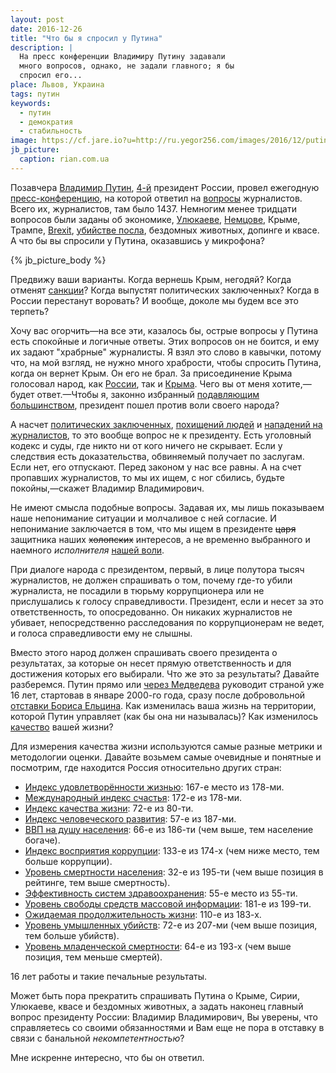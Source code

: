 ```yaml
---
layout: post
date: 2016-12-26
title: "Что бы я спросил у Путина"
description: |
  На пресс конференции Владимиру Путину задавали
  много вопросов, однако, не задали главного; я бы
  спросил его...
place: Львов, Украина
tags: путин
keywords:
  - путин
  - демократия
  - стабильность
image: https://cf.jare.io?u=http://ru.yegor256.com/images/2016/12/putin2.jpg
jb_picture:
  caption: rian.com.ua
---
```


Позавчера [Владимир Путин](https://ru.wikipedia.org/wiki/%D0%9F%D1%83%D1%82%D0%B8%D0%BD,_%D0%92%D0%BB%D0%B0%D0%B4%D0%B8%D0%BC%D0%B8%D1%80_%D0%92%D0%BB%D0%B0%D0%B4%D0%B8%D0%BC%D0%B8%D1%80%D0%BE%D0%B2%D0%B8%D1%87),
[4-й](https://ru.wikipedia.org/wiki/%D0%A1%D0%BF%D0%B8%D1%81%D0%BE%D0%BA_%D0%BF%D1%80%D0%B5%D0%B7%D0%B8%D0%B4%D0%B5%D0%BD%D1%82%D0%BE%D0%B2_%D0%A0%D0%BE%D1%81%D1%81%D0%B8%D0%B8)
президент России, провел ежегодную
[пресс-конференцию](https://www.gazeta.ru/politics/2016/12/23_a_10444883.shtml),
на которой ответил на [вопросы](https://www.gazeta.ru/politics/2016/12/23_a_10444883.shtml)
журналистов. Всего их, журналистов, там было 1437. Немногим менее тридцати
вопросов были заданы об экономике,
[Улюкаеве](https://russian.rt.com/russia/article/332878-ministr-ulyukaev-zaderzhan),
[Немцове](https://ru.wikipedia.org/wiki/%D0%A3%D0%B1%D0%B8%D0%B9%D1%81%D1%82%D0%B2%D0%BE_%D0%91%D0%BE%D1%80%D0%B8%D1%81%D0%B0_%D0%9D%D0%B5%D0%BC%D1%86%D0%BE%D0%B2%D0%B0),
Крыме, Трампе,
[Brexit](https://ru.wikipedia.org/wiki/%D0%92%D1%8B%D1%85%D0%BE%D0%B4_%D0%92%D0%B5%D0%BB%D0%B8%D0%BA%D0%BE%D0%B1%D1%80%D0%B8%D1%82%D0%B0%D0%BD%D0%B8%D0%B8_%D0%B8%D0%B7_%D0%95%D0%B2%D1%80%D0%BE%D0%BF%D0%B5%D0%B9%D1%81%D0%BA%D0%BE%D0%B3%D0%BE_%D1%81%D0%BE%D1%8E%D0%B7%D0%B0),
[убийстве посла](http://www.rbc.ru/newspaper/2016/12/20/585815979a7947ac1dae1c12),
бездомных животных, допинге и квасе. А что бы
вы спросили у Путина, оказавшись у микрофона?

{% jb_picture_body %}

<!--more-->

Предвижу ваши варианты.
Когда вернешь Крым, негодяй?
Когда отменят [санкции](https://ru.wikipedia.org/wiki/%D0%A1%D0%B0%D0%BD%D0%BA%D1%86%D0%B8%D0%B8_%D0%B2_%D1%81%D0%B2%D1%8F%D0%B7%D0%B8_%D1%81_%D1%83%D0%BA%D1%80%D0%B0%D0%B8%D0%BD%D1%81%D0%BA%D0%B8%D0%BC%D0%B8_%D1%81%D0%BE%D0%B1%D1%8B%D1%82%D0%B8%D1%8F%D0%BC%D0%B8_2014_%D0%B3%D0%BE%D0%B4%D0%B0)?
Когда выпустят политических заключенных?
Когда в России перестанут воровать?
И вообще, доколе мы будем все это терпеть?

Хочу вас огорчить&mdash;на все эти, казалось бы, острые вопросы у Путина есть
спокойные и логичные ответы. Этих вопросов он не боится, и ему их задают
"храбрные" журналисты. Я взял это слово в кавычки, потому что, на мой взгляд,
не нужно много храбрости, чтобы спросить Путина, когда он вернет Крым. Он его
не брал. За присоединение Крыма голосовал народ, как
[России](http://www.bbc.com/russian/russia/2014/03/140320_ukraine_crimea_duma_ratification),
так и [Крыма](http://www.interfax.ru/world/365090).
Чего вы от меня хотите,&mdash;будет ответ.&mdash;Чтобы я, законно
избранный [подавляющим большинством](https://ria.ru/spravka/20130304/925629279.html), президент
пошел против воли своего народа?

А насчет
[политических заключенных](http://www.politzeky.ru/politzeki/ves-spisok/22379.html),
[похищений людей](http://112.ua/avarii-chp/poyavilos-video-pohishheniya-v-krymu-chlena-medzhlisa-ervina-ibragimova-313909.html) и
[нападений на журналистов](http://112.ua/avarii-chp/poyavilos-video-pohishheniya-v-krymu-chlena-medzhlisa-ervina-ibragimova-313909.html),
то это вообще вопрос не к президенту. Есть уголовный кодекс и суды, где
никто ни от кого ничего не скрывает. Если у следствия есть доказательства,
обвиняемый получает по заслугам. Если нет, его отпускают. Перед законом
у нас все равны. А на счет пропавших журналистов, то мы их ищем, с ног сбились,
будьте покойны,&mdash;скажет Владимир Владимирович.

Не имеют смысла подобные вопросы. Задавая их, мы лишь показываем наше непонимание
ситуации и молчаливое с ней согласие. И непонимание заключается в том, что мы ищем
в президенте <del>царя</del> защитника наших <del>холопских</del> интересов, а не
временно выбранного и наемного _исполнителя_
[нашей воли](http://www.constitution.ru/10003000/10003000-6.htm).

При диалоге народа с президентом, первый, в лице полутора тысяч журналистов,
не должен спрашивать о том, почему где-то убили журналиста, не посадили
в тюрьму коррупционера или не прислушались к голосу справедливости. Президент,
если и несет за это ответственность, то опосредованно. Он никаких
журналистов не убивает, непосредственно расследования по коррупционерам не ведет,
и голоса справедливости ему не слышны.

Вместо этого народ должен спрашивать своего президента о результатах, за которые
он несет прямую ответственность и для достижения которых его выбирали. Что же это
за результаты? Давайте разберемся. Путин прямо или
[через Медведева](https://lenta.ru/news/2008/05/07/newpr/) руководит
страной уже 16 лет, стартовав в январе 2000-го года, сразу после добровольной
[отставки Бориса Ельцина](http://histrf.ru/lenta-vremeni/event/view/otstavka-b-n-iel-tsina).
Как изменилась ваша жизнь на территории, которой
Путин управляет (как бы она ни называлась)? Как изменилось
[качество](https://ru.wikipedia.org/wiki/%D0%9A%D0%B0%D1%87%D0%B5%D1%81%D1%82%D0%B2%D0%BE_%D0%B6%D0%B8%D0%B7%D0%BD%D0%B8)
вашей жизни?

Для измерения качества жизни используются самые разные метрики и методологии
оценки. Давайте возьмем самые очевидные и понятные и посмотрим, где находится
Россия относительно других стран:

  * [Индекс удовлетворённости жизнью](https://ru.wikipedia.org/wiki/%D0%98%D0%BD%D0%B4%D0%B5%D0%BA%D1%81_%D1%83%D0%B4%D0%BE%D0%B2%D0%BB%D0%B5%D1%82%D0%B2%D0%BE%D1%80%D1%91%D0%BD%D0%BD%D0%BE%D1%81%D1%82%D0%B8_%D0%B6%D0%B8%D0%B7%D0%BD%D1%8C%D1%8E):
    167-е место из 178-ми.
  * [Международный индекс счастья](https://ru.wikipedia.org/wiki/%D0%9C%D0%B5%D0%B6%D0%B4%D1%83%D0%BD%D0%B0%D1%80%D0%BE%D0%B4%D0%BD%D1%8B%D0%B9_%D0%B8%D0%BD%D0%B4%D0%B5%D0%BA%D1%81_%D1%81%D1%87%D0%B0%D1%81%D1%82%D1%8C%D1%8F):
    172-е из 178-ми.
  * [Индекс качества жизни](https://ru.wikipedia.org/wiki/%D0%98%D0%BD%D0%B4%D0%B5%D0%BA%D1%81_%D0%BA%D0%B0%D1%87%D0%B5%D1%81%D1%82%D0%B2%D0%B0_%D0%B6%D0%B8%D0%B7%D0%BD%D0%B8):
    72-е из 80-ти.
  * [Индекс человеческого развития](https://ru.wikipedia.org/wiki/%D0%98%D0%BD%D0%B4%D0%B5%D0%BA%D1%81_%D1%87%D0%B5%D0%BB%D0%BE%D0%B2%D0%B5%D1%87%D0%B5%D1%81%D0%BA%D0%BE%D0%B3%D0%BE_%D1%80%D0%B0%D0%B7%D0%B2%D0%B8%D1%82%D0%B8%D1%8F):
    57-е из 187-ми.
  * [ВВП на душу населения](https://ru.wikipedia.org/wiki/%D0%A1%D0%BF%D0%B8%D1%81%D0%BE%D0%BA_%D1%81%D1%82%D1%80%D0%B0%D0%BD_%D0%BF%D0%BE_%D0%92%D0%92%D0%9F_(%D0%BD%D0%BE%D0%BC%D0%B8%D0%BD%D0%B0%D0%BB)_%D0%BD%D0%B0_%D0%B4%D1%83%D1%88%D1%83_%D0%BD%D0%B0%D1%81%D0%B5%D0%BB%D0%B5%D0%BD%D0%B8%D1%8F):
    66-е из 186-ти (чем выше, тем население богаче).
  * [Индекс восприятия коррупции](https://ru.wikipedia.org/wiki/%D0%A1%D0%BF%D0%B8%D1%81%D0%BE%D0%BA_%D1%81%D1%82%D1%80%D0%B0%D0%BD_%D0%BF%D0%BE_%D0%B8%D0%BD%D0%B4%D0%B5%D0%BA%D1%81%D1%83_%D0%B2%D0%BE%D1%81%D0%BF%D1%80%D0%B8%D1%8F%D1%82%D0%B8%D1%8F_%D0%BA%D0%BE%D1%80%D1%80%D1%83%D0%BF%D1%86%D0%B8%D0%B8):
    133-е из 174-х (чем ниже место, тем больше коррупции).
  * [Уровень смертности населения](https://ru.wikipedia.org/wiki/%D0%A1%D0%BF%D0%B8%D1%81%D0%BE%D0%BA_%D1%81%D1%82%D1%80%D0%B0%D0%BD_%D0%BF%D0%BE_%D1%83%D1%80%D0%BE%D0%B2%D0%BD%D1%8E_%D1%81%D0%BC%D0%B5%D1%80%D1%82%D0%BD%D0%BE%D1%81%D1%82%D0%B8_%D0%BD%D0%B0%D1%81%D0%B5%D0%BB%D0%B5%D0%BD%D0%B8%D1%8F):
    32-е из 195-ти (чем выше позиция в рейтинге, тем выше смертность).
  * [Эффективность систем здравоохранения](http://gtmarket.ru/news/2016/10/08/7306):
    55-е место из 55-ти.
  * [Уровень свободы средств массовой информации](http://gtmarket.ru/ratings/freedom-of-the-press/info):
    181-е из 199-ти.
  * [Ожидаемая продолжительность жизни](https://ru.wikipedia.org/wiki/%D0%A1%D0%BF%D0%B8%D1%81%D0%BE%D0%BA_%D1%81%D1%82%D1%80%D0%B0%D0%BD_%D0%BF%D0%BE_%D0%BE%D0%B6%D0%B8%D0%B4%D0%B0%D0%B5%D0%BC%D0%BE%D0%B9_%D0%BF%D1%80%D0%BE%D0%B4%D0%BE%D0%BB%D0%B6%D0%B8%D1%82%D0%B5%D0%BB%D1%8C%D0%BD%D0%BE%D1%81%D1%82%D0%B8_%D0%B6%D0%B8%D0%B7%D0%BD%D0%B8):
    110-е из 183-х.
  * [Уровень умышленных убийств](https://ru.wikipedia.org/wiki/%D0%A1%D0%BF%D0%B8%D1%81%D0%BE%D0%BA_%D1%81%D1%82%D1%80%D0%B0%D0%BD_%D0%BF%D0%BE_%D1%83%D1%80%D0%BE%D0%B2%D0%BD%D1%8E_%D1%83%D0%BC%D1%8B%D1%88%D0%BB%D0%B5%D0%BD%D0%BD%D1%8B%D1%85_%D1%83%D0%B1%D0%B8%D0%B9%D1%81%D1%82%D0%B2):
    72-е из 207-ми (чем выше позиция, тем больше убийств).
  * [Уровень младенческой смертности](http://gtmarket.ru/ratings/child-mortality-rate/info):
    64-е из 193-х (чем выше позиция, тем меньше смертей).

16 лет работы и такие печальные результаты.

Может быть пора прекратить спрашивать Путина
о Крыме, Сирии, Улюкаеве, квасе и бездомных животных, а задать наконец главный вопрос
президенту России: Владимир Владимирович, Вы уверены, что
справляетесь со своими обязанностями и Вам еще не пора в отставку в связи
с банальной _некомпетентностью_?

Мне искренне интересно, что бы он ответил.
